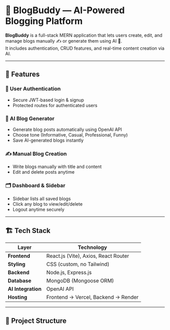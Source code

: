 # 📝 BlogBuddy — AI-Powered Blogging Platform

**BlogBuddy** is a full-stack MERN application that lets users create, edit, and manage blogs manually ✍️ or generate them using AI 🤖.  
It includes authentication, CRUD features, and real-time content creation via AI.  

---

## 🚀 Features

### 👤 User Authentication
- Secure JWT-based login & signup  
- Protected routes for authenticated users  

### 🧠 AI Blog Generator
- Generate blog posts automatically using OpenAI API  
- Choose tone (Informative, Casual, Professional, Funny)  
- Save AI-generated blogs instantly  

### ✍️ Manual Blog Creation
- Write blogs manually with title and content  
- Edit and delete posts anytime  

### 🗂️ Dashboard & Sidebar
- Sidebar lists all saved blogs  
- Click any blog to view/edit/delete  
- Logout anytime securely  

---

## 🏗️ Tech Stack

| Layer | Technology |
|-------|-------------|
| **Frontend** | React.js (Vite), Axios, React Router |
| **Styling** | CSS (custom, no Tailwind) |
| **Backend** | Node.js, Express.js |
| **Database** | MongoDB (Mongoose ORM) |
| **AI Integration** | OpenAI API |
| **Hosting** | Frontend → Vercel, Backend → Render |

---

## 📁 Project Structure

